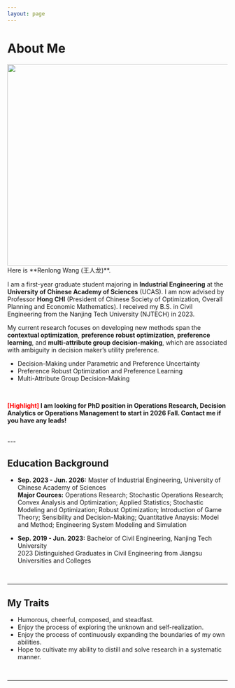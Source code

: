 ```yaml
---
layout: page
---
```


# About Me
<img src="{{ site.url }}/images/lifephoto.jpg" width="600" height="460">
<br>
Here is **Renlong Wang (王人龙)**.

I am a first-year graduate student majoring in **Industrial Engineering** at the **University of Chinese Academy of Sciences** (UCAS). I am now advised by Professor **Hong CHI** (President of Chinese Society of Optimization, Overall Planning and Economic Mathematics). I received my B.S. in Civil Engineering from the Nanjing Tech University (NJTECH) in 2023.

My current research focuses on developing new methods span the **contextual optimization**, **preference robust optimization**, **preference learning**, and **multi-attribute group decision-making**, which are associated with ambiguity in decision maker’s utility preference.
- Decision-Making under Parametric and Preference Uncertainty
- Preference Robust Optimization and Preference Learning
- Multi-Attribute Group Decision-Making
<br>

**<font color='red'>[Highlight]</font> I am looking for PhD position in Operations Research, Decision Analytics or Operations Management to start in 2026 Fall. Contact me if you have any leads!**

<br>
---

## Education Background


- **Sep. 2023 - Jun. 2026:** Master of Industrial Engineering, University of Chinese Academy of Sciences <br> **Major Cources:** Operations Research; Stochastic Operations Research; Convex Analysis and Optimization; Applied Statistics; Stochastic Modeling and Optimization; Robust Optimization; Introduction of Game Theory; Sensibility and Decision-Making; Quantitative Anaysis: Model and Method; Engineering System Modeling and Simulation

- **Sep. 2019 - Jun. 2023:** Bachelor of Civil Engineering, Nanjing Tech University <br>2023 Distinguished Graduates in Civil Engineering from Jiangsu Universities and Colleges
<br>

---

## My Traits

- Humorous, cheerful, composed, and steadfast.
- Enjoy the process of exploring the unknown and self-realization.
- Enjoy the process of continuously expanding the boundaries of my own abilities.
- Hope to cultivate my ability to distill and solve research in a systematic manner.
<br>

---
